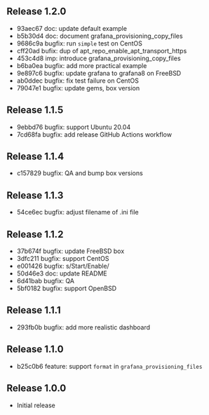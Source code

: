 ## Release 1.2.0

* 93aec67 doc: update default example
* b5b30d4 doc: document grafana_provisioning_copy_files
* 9686c9a bugfix: run `simple` test on CentOS
* cff20ad bufix: dup of apt_repo_enable_apt_transport_https
* 453c4d8 imp: introduce grafana_provisioning_copy_files
* b6ba0ea bugfix: add more practical example
* 9e897c6 bugfix: update grafana to grafana8 on FreeBSD
* ab0ddec bugfix: fix test failure on CentOS
* 79047e1 bugfix: update gems, box version

## Release 1.1.5

* 9ebbd76 bugfix: support Ubuntu 20.04
* 7cd68fa bugfix: add release GitHub Actions workflow

## Release 1.1.4

* c157829 bugfix: QA and bump box versions

## Release 1.1.3

* 54ce6ec bugfix: adjust filename of .ini file

## Release 1.1.2

* 37b674f bugfix: update FreeBSD box
* 3dfc211 bugfix: support CentOS
* e001426 bugfix: s/Start/Enable/
* 50d46e3 doc: update README
* 6d41bab bugfix: QA
* 5bf0182 bugfix: support OpenBSD

## Release 1.1.1

* 293fb0b bugfix: add more realistic dashboard

## Release 1.1.0

* b25c0b6 feature: support `format` in `grafana_provisioning_files`

## Release 1.0.0

* Initial release

